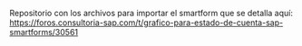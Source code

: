 Repositorio con los archivos para importar el smartform que se detalla aquí:
https://foros.consultoria-sap.com/t/grafico-para-estado-de-cuenta-sap-smartforms/30561
